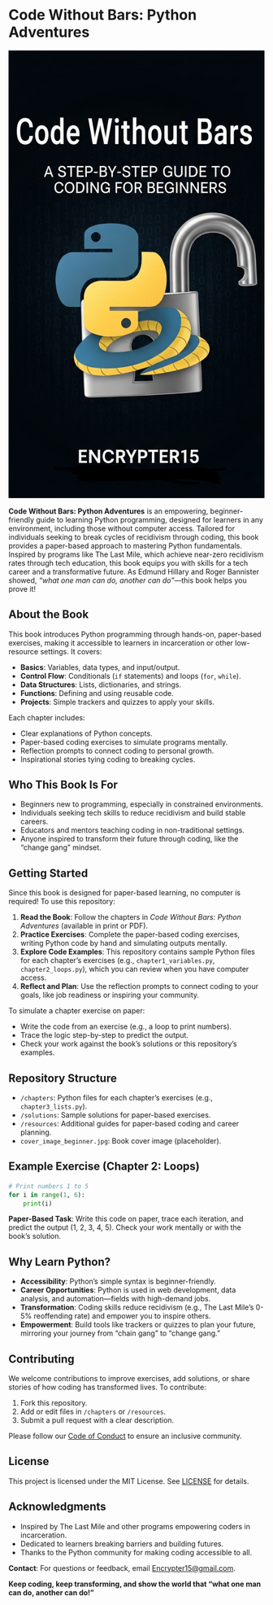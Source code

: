 # Code Without Bars: Python Adventures

![Python Adventures Cover](cover_image_beginner.jpg)

**Code Without Bars: Python Adventures** is an empowering, beginner-friendly guide to learning Python programming, designed for learners in any environment, including those without computer access. Tailored for individuals seeking to break cycles of recidivism through coding, this book provides a paper-based approach to mastering Python fundamentals. Inspired by programs like The Last Mile, which achieve near-zero recidivism rates through tech education, this book equips you with skills for a tech career and a transformative future. As Edmund Hillary and Roger Bannister showed, *“what one man can do, another can do”*—this book helps you prove it!

## About the Book

This book introduces Python programming through hands-on, paper-based exercises, making it accessible to learners in incarceration or other low-resource settings. It covers:

- **Basics**: Variables, data types, and input/output.
- **Control Flow**: Conditionals (`if` statements) and loops (`for`, `while`).
- **Data Structures**: Lists, dictionaries, and strings.
- **Functions**: Defining and using reusable code.
- **Projects**: Simple trackers and quizzes to apply your skills.

Each chapter includes:
- Clear explanations of Python concepts.
- Paper-based coding exercises to simulate programs mentally.
- Reflection prompts to connect coding to personal growth.
- Inspirational stories tying coding to breaking cycles.

## Who This Book Is For

- Beginners new to programming, especially in constrained environments.
- Individuals seeking tech skills to reduce recidivism and build stable careers.
- Educators and mentors teaching coding in non-traditional settings.
- Anyone inspired to transform their future through coding, like the “change gang” mindset.

## Getting Started

Since this book is designed for paper-based learning, no computer is required! To use this repository:

1. **Read the Book**: Follow the chapters in *Code Without Bars: Python Adventures* (available in print or PDF).
2. **Practice Exercises**: Complete the paper-based coding exercises, writing Python code by hand and simulating outputs mentally.
3. **Explore Code Examples**: This repository contains sample Python files for each chapter’s exercises (e.g., `chapter1_variables.py`, `chapter2_loops.py`), which you can review when you have computer access.
4. **Reflect and Plan**: Use the reflection prompts to connect coding to your goals, like job readiness or inspiring your community.

To simulate a chapter exercise on paper:
- Write the code from an exercise (e.g., a loop to print numbers).
- Trace the logic step-by-step to predict the output.
- Check your work against the book’s solutions or this repository’s examples.

## Repository Structure

- `/chapters`: Python files for each chapter’s exercises (e.g., `chapter3_lists.py`).
- `/solutions`: Sample solutions for paper-based exercises.
- `/resources`: Additional guides for paper-based coding and career planning.
- `cover_image_beginner.jpg`: Book cover image (placeholder).

## Example Exercise (Chapter 2: Loops)
```python
# Print numbers 1 to 5
for i in range(1, 6):
    print(i)
```
**Paper-Based Task**: Write this code on paper, trace each iteration, and predict the output (1, 2, 3, 4, 5). Check your work mentally or with the book’s solution.

## Why Learn Python?

- **Accessibility**: Python’s simple syntax is beginner-friendly.
- **Career Opportunities**: Python is used in web development, data analysis, and automation—fields with high-demand jobs.
- **Transformation**: Coding skills reduce recidivism (e.g., The Last Mile’s 0-5% reoffending rate) and empower you to inspire others.
- **Empowerment**: Build tools like trackers or quizzes to plan your future, mirroring your journey from “chain gang” to “change gang.”

## Contributing

We welcome contributions to improve exercises, add solutions, or share stories of how coding has transformed lives. To contribute:
1. Fork this repository.
2. Add or edit files in `/chapters` or `/resources`.
3. Submit a pull request with a clear description.

Please follow our [Code of Conduct](CODE_OF_CONDUCT.md) to ensure an inclusive community.

## License

This project is licensed under the MIT License. See [LICENSE](LICENSE) for details.

## Acknowledgments

- Inspired by The Last Mile and other programs empowering coders in incarceration.
- Dedicated to learners breaking barriers and building futures.
- Thanks to the Python community for making coding accessible to all.

**Contact**: For questions or feedback, email [Encrypter15@gmail.com](mailto:Encrypter15@gmail.com).

**Keep coding, keep transforming, and show the world that “what one man can do, another can do!”**
```
